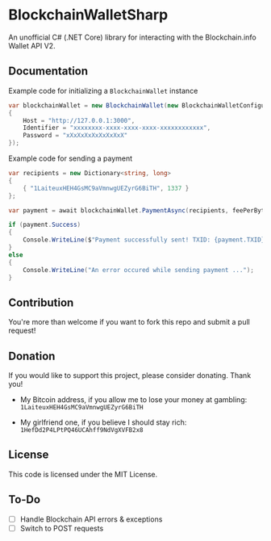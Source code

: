 # BlockchainWalletSharp
An unofficial C# (.NET Core) library for interacting with the Blockchain.info Wallet API V2.

## Documentation
Example code for initializing a ``BlockchainWallet`` instance
```cs
var blockchainWallet = new BlockchainWallet(new BlockchainWalletConfiguration
{
    Host = "http://127.0.0.1:3000",
    Identifier = "xxxxxxxx-xxxx-xxxx-xxxx-xxxxxxxxxxxx",
    Password = "xXxXxXxXxXxXxXxX"
});
```

Example code for sending a payment
```cs
var recipients = new Dictionary<string, long>
{
    { "1LaiteuxHEH4GsMC9aVmnwgUEZyrG6BiTH", 1337 }
};

var payment = await blockchainWallet.PaymentAsync(recipients, feePerByte: 50);

if (payment.Success)
{
    Console.WriteLine($"Payment successfully sent! TXID: {payment.TXID}");
}
else
{
    Console.WriteLine("An error occured while sending payment ...");
}
```

## Contribution
You're more than welcome if you want to fork this repo and submit a pull request!

## Donation
If you would like to support this project, please consider donating. Thank you!

- My Bitcoin address, if you allow me to lose your money at gambling: ``1LaiteuxHEH4GsMC9aVmnwgUEZyrG6BiTH``

- My girlfriend one, if you believe I should stay rich: ``1HefDd2P4LPtPQ46UCAhff9NdVgXVFB2x8``

## License
This code is licensed under the MIT License.

## To-Do
- [ ] Handle Blockchain API errors & exceptions
- [ ] Switch to POST requests
